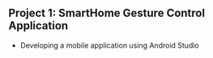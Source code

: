 ## Project 1: SmartHome Gesture Control Application
* Developing a mobile application using Android Studio
